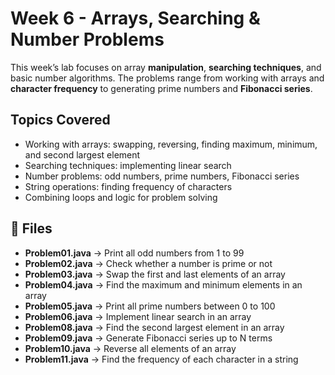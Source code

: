 # Week 6 - Arrays, Searching & Number Problems

This week’s lab focuses on array **manipulation**, **searching techniques**, and basic number algorithms. The problems range from working with arrays and **character frequency** to generating prime numbers and **Fibonacci series**.

## Topics Covered

- Working with arrays: swapping, reversing, finding maximum, minimum, and second largest element
- Searching techniques: implementing linear search
- Number problems: odd numbers, prime numbers, Fibonacci series
- String operations: finding frequency of characters
- Combining loops and logic for problem solving

## 📂 Files

- **Problem01.java** → Print all odd numbers from 1 to 99
- **Problem02.java** → Check whether a number is prime or not
- **Problem03.java** → Swap the first and last elements of an array
- **Problem04.java** → Find the maximum and minimum elements in an array
- **Problem05.java** → Print all prime numbers between 0 to 100
- **Problem06.java** → Implement linear search in an array
- **Problem08.java** → Find the second largest element in an array
- **Problem09.java** → Generate Fibonacci series up to N terms
- **Problem10.java** → Reverse all elements of an array
- **Problem11.java** → Find the frequency of each character in a string
